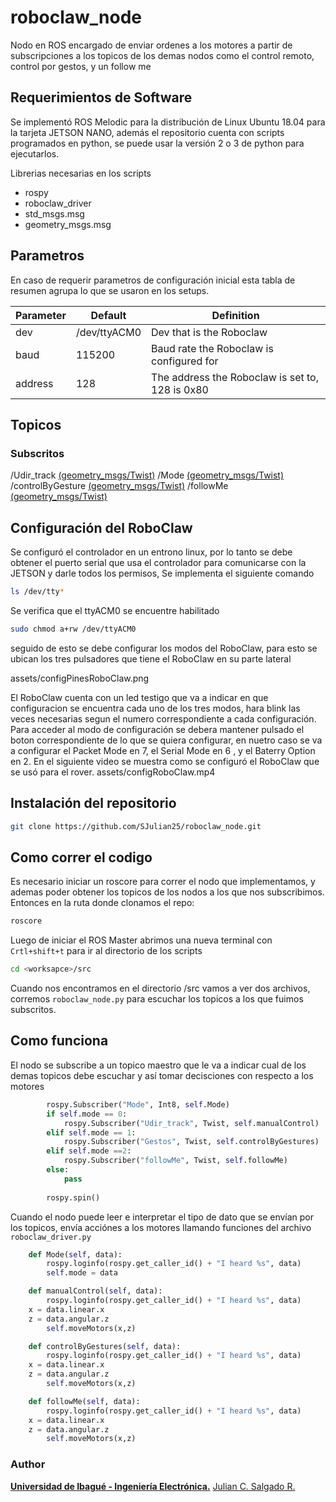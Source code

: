 # roboclaw_node
Nodo en ROS encargado de enviar ordenes a los motores a partir de subscripciones a los topicos de los demas nodos como el control remoto, control por gestos, y un follow me

## Requerimientos de Software
Se implementó ROS Melodic para la distribución de Linux Ubuntu 18.04 para la tarjeta JETSON NANO, además el repositorio cuenta con scripts programados en python, se puede usar la versión 2 o 3 de python para ejecutarlos. 

Librerias necesarias en los scripts
* rospy
* roboclaw_driver
* std_msgs.msg
* geometry_msgs.msg

## Parametros
En caso de requerir parametros de configuración inicial esta tabla de resumen agrupa lo que se usaron en los setups.

|Parameter|Default|Definition|
|-----|----------|-------|
|dev|/dev/ttyACM0|Dev that is the Roboclaw|
|baud|115200|Baud rate the Roboclaw is configured for|
|address|128|The address the Roboclaw is set to, 128 is 0x80|

## Topicos
### Subscritos

/Udir_track [(geometry_msgs/Twist)](http://docs.ros.org/api/geometry_msgs/html/msg/Twist.html)
/Mode [(geometry_msgs/Twist)](http://docs.ros.org/api/geometry_msgs/html/msg/Twist.html)
/controlByGesture [(geometry_msgs/Twist)](http://docs.ros.org/api/geometry_msgs/html/msg/Twist.html)
/followMe [(geometry_msgs/Twist)](http://docs.ros.org/api/geometry_msgs/html/msg/Twist.html)
## Configuración del RoboClaw
Se configuró el controlador en un entrono linux, por lo tanto se debe obtener el puerto serial que usa el controlador para comunicarse con la JETSON y darle todos los permisos, Se implementa el siguiente comando
```bash
ls /dev/tty*
```
Se verifica que el ttyACM0 se encuentre habilitado
```bash
sudo chmod a+rw /dev/ttyACM0
```
seguido de esto se debe configurar los modos del RoboClaw,  para esto se ubican los tres pulsadores que tiene el RoboClaw en su parte lateral

assets/configPinesRoboClaw.png

El RoboClaw cuenta con un led testigo que va a indicar en que configuracion se encuentra cada uno de los tres modos, hara blink las veces necesarias segun el numero correspondiente a cada configuración. Para acceder al modo de configuración se debera mantener pulsado el boton correspondiente de lo que se quiera configurar, en nuetro caso se va a configurar el Packet Mode en 7, el Serial Mode en 6 , y el Baterry Option en 2. En el siguiente video se muestra como se configuró el RoboClaw que se usó para el rover.
assets/configRoboClaw.mp4

## Instalación del repositorio
```bash
git clone https://github.com/SJulian25/roboclaw_node.git
```
## Como correr el codigo
Es necesario iniciar un roscore para correr el nodo que implementamos, y ademas poder obtener los topicos de los nodos a los que nos subscribimos. Entonces en la ruta donde clonamos el repo:
```bash
roscore
```
Luego de iniciar el ROS Master abrimos una nueva terminal con `Crtl+shift+t` para ir al directorio de los scripts
```bash
cd <worksapce>/src
```
Cuando nos encontramos en el directorio /src vamos a ver dos archivos, corremos `roboclaw_node.py` para escuchar los topicos a los que fuimos subscritos.
## Como funciona
El nodo se subscribe a un topico maestro que le va a indicar cual de los demas topicos debe escuchar y así tomar decisciones con respecto a los motores
```python
        rospy.Subscriber("Mode", Int8, self.Mode)
        if self.mode == 0:
            rospy.Subscriber("Udir_track", Twist, self.manualControl)
        elif self.mode == 1:
            rospy.Subscriber("Gestos", Twist, self.controlByGestures)
        elif self.mode ==2:
            rospy.Subscriber("followMe", Twist, self.followMe)
        else:
            pass
            
        rospy.spin()
```
Cuando el nodo puede leer e interpretar el tipo de dato que se envían por los topicos, envía acciónes a los motores llamando funciones del archivo `roboclaw_driver.py`
```python
    def Mode(self, data):
        rospy.loginfo(rospy.get_caller_id() + "I heard %s", data)
        self.mode = data

    def manualControl(self, data):
        rospy.loginfo(rospy.get_caller_id() + "I heard %s", data)
	x = data.linear.x
	z = data.angular.z
        self.moveMotors(x,z)

    def controlByGestures(self, data):
        rospy.loginfo(rospy.get_caller_id() + "I heard %s", data)
	x = data.linear.x
	z = data.angular.z
        self.moveMotors(x,z)

    def followMe(self, data):
        rospy.loginfo(rospy.get_caller_id() + "I heard %s", data)
	x = data.linear.x
	z = data.angular.z
        self.moveMotors(x,z)
```
###  Author
**[Universidad de Ibagué - Ingeniería Electrónica.](https://electronica.unibague.edu.co)**
 [Julian C. Salgado R.](https://github.com/SJulian25)

